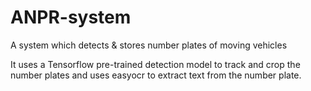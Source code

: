 # ANPR-system
A system which detects &amp; stores number plates of moving vehicles

It uses a Tensorflow pre-trained detection model to track and crop the number plates and uses easyocr to extract text from the number plate.
